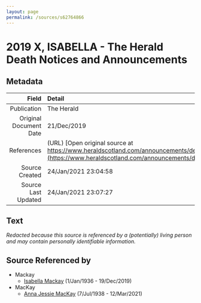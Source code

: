 ```yaml
---
layout: page
permalink: /sources/s62764866
---
```


# 2019 X, ISABELLA - The Herald Death Notices and Announcements

## Metadata

Field | Detail
---:|:---
Publication | The Herald
Original Document Date | 21/Dec/2019
References | (URL) [Open original source at https://www.heraldscotland.com/announcements/deaths/deaths/18116490.Isabella_Gilchrist/](https://www.heraldscotland.com/announcements/deaths/deaths/18116490.Isabella_Gilchrist/)
Source Created | 24/Jan/2021 23:04:58
Source Last Updated | 24/Jan/2021 23:07:27

## Text

_Redacted because this source is referenced by a (potentially) living person and may contain personally identifiable information._

## Source Referenced by

* Mackay
  * [Isabella Mackay](../people/@25303611@-isabella-mackay-b1936-1-1-d2019-12-19.md) (1/Jan/1936 - 19/Dec/2019)
* MacKay
  * [Anna Jessie MacKay](../people/@41265374@-anna-jessie-mackay-b1938-7-7-d2021-3-12.md) (7/Jul/1938 - 12/Mar/2021)
